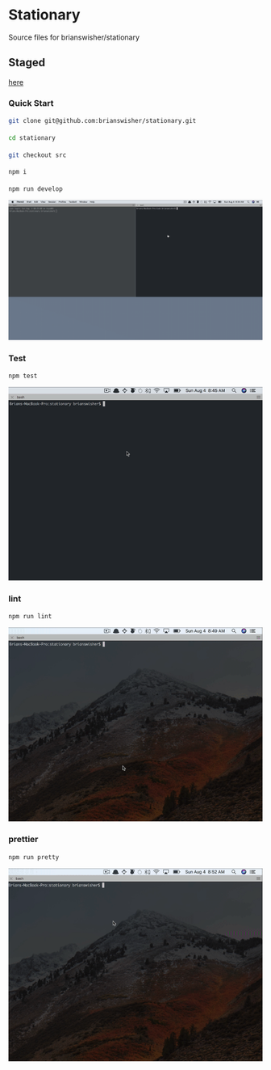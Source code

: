 # Stationary
Source files for brianswisher/stationary

## Staged
[here](http://brianswisher.com/stationary)

### Quick Start

```sh
git clone git@github.com:brianswisher/stationary.git

cd stationary

git checkout src

npm i

npm run develop

```

![quick start](demo-quick-start.gif)

### Test

```sh
npm test
```

![test](demo-test.gif)

### lint

```sh
npm run lint
```

![lint](demo-lint.gif)

### prettier

```sh
npm run pretty
```

![lint](demo-pretty.gif)
